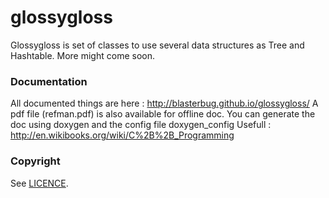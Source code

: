 glossygloss
===========

  Glossygloss is set of classes to use several data structures as Tree and Hashtable.
  More might come soon.

### Documentation

  All documented things are here : http://blasterbug.github.io/glossygloss/
  A pdf file (refman.pdf) is also available for offline doc.
  You can generate the doc using doxygen and the config file doxygen_config
  Usefull : http://en.wikibooks.org/wiki/C%2B%2B_Programming
  
### Copyright

  See [LICENCE](LICENCE).



